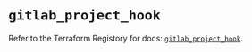 # `gitlab_project_hook`

Refer to the Terraform Registory for docs: [`gitlab_project_hook`](https://www.terraform.io/docs/providers/gitlab/r/project_hook).
